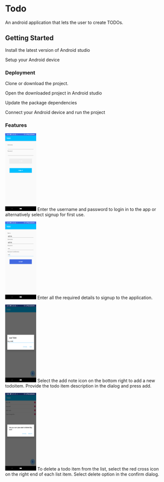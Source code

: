 # Todo

An android application that lets the user to create TODOs.

## Getting Started

Install the latest version of Android studio

Setup your Android device

### Deployment
Clone or download the project.

Open the downloaded project in Android studio

Update the package dependencies

Connect your Android device and run the project

### Features
<a href="LoginScreen"><img src="https://github.com/NiveditaNeethirajan/Todo/blob/master/LoginActivity.png"  height="250" width="100" ></a>
Enter the username and password to login in to the app or alternatively select signup for first use.

<a href="LoginScreen"><img src="https://github.com/NiveditaNeethirajan/Todo/blob/master/SignupActivity.png"  height="250" width="100" ></a>
Enter all the required details to signup to the application.

<a href="AddTodo"><img src="https://github.com/NiveditaNeethirajan/Todo/blob/master/AddTodo.png"  height="250" width="100" ></a>
Select the add note icon on the bottom right to add a new todoitem. Provide the todo item description in the dialog and press add.

<a href="DeleteTodo"><img src="https://github.com/NiveditaNeethirajan/Todo/blob/master/DeleteTodo.png"  height="250" width="100" ></a>
To delete a todo item from the list, select the red cross icon on the right end of each list item. Select delete option in the confirm dialog.
